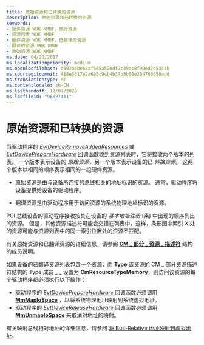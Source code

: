 ```yaml
---
title: 原始资源和已转换的资源
description: 原始资源和已转换的资源
keywords:
- 硬件资源 WDK KMDF，原始资源
- 资源列表 WDK KMDF
- 硬件资源 WDK KMDF，已翻译的资源
- 翻译的资源 WDK KMDF
- 原始资源 WDK KMDF
ms.date: 04/20/2017
ms.localizationpriority: medium
ms.openlocfilehash: d602aebeb8af665a520df7c39ac8f90ed2c5343b
ms.sourcegitcommit: 418e6617e2a695c9cb4b37b5b60e264760858acd
ms.translationtype: MT
ms.contentlocale: zh-CN
ms.lasthandoff: 12/07/2020
ms.locfileid: "96827411"
---
```

# <a name="raw-and-translated-resources"></a>原始资源和已转换的资源


当驱动程序的 [*EvtDeviceRemoveAddedResources*](/windows-hardware/drivers/ddi/wdffdo/nc-wdffdo-evt_wdf_device_remove_added_resources) 或 [*EvtDevicePrepareHardware*](/windows-hardware/drivers/ddi/wdfdevice/nc-wdfdevice-evt_wdf_device_prepare_hardware) 回调函数收到资源列表时，它将接收两个版本的列表。 一个版本表示设备的 *原始资源*，另一个版本表示设备的已 *转换资源*。 这两个版本以相同的顺序表示相同的一组硬件资源。

-   原始资源是由与设备所连接的总线相关的地址标识的资源。 通常，驱动程序将设备提供给设备的驱动程序。

-   翻译资源是由驱动程序用于访问资源的系统物理地址标识的资源。

PCI 总线设备的驱动程序接收按其在设备的 *基本地址注册* (条) 中出现的顺序列出的资源。 但是，其他资源描述符可能会交错在列表中，这样，条形图中索引 *X* 处的资源可能与资源列表中的同一索引位置处的资源不匹配。

有关原始资源和已翻译资源的详细信息，请参阅 [**CM \_ 部分 \_ 资源 \_ 描述符**](/windows-hardware/drivers/ddi/wdm/ns-wdm-_cm_partial_resource_descriptor) 结构的成员说明。

如果设备的已翻译资源列表包含一个资源，而 **Type** 该资源的 CM \_ 部分资源描述符结构的 Type 成员 \_ \_ 设置为 **CmResourceTypeMemory**，则访问该资源的每个驱动程序都必须执行以下操作：

-   驱动程序的 [*EvtDevicePrepareHardware*](/windows-hardware/drivers/ddi/wdfdevice/nc-wdfdevice-evt_wdf_device_prepare_hardware) 回调函数必须调用 [**MmMapIoSpace**](/windows-hardware/drivers/ddi/wdm/nf-wdm-mmmapiospace) ，以将系统物理地址映射到系统虚拟地址。
-   驱动程序的 [*EvtDeviceReleaseHardware*](/windows-hardware/drivers/ddi/wdfdevice/nc-wdfdevice-evt_wdf_device_release_hardware) 回调函数必须调用 [**MmUnmapIoSpace**](/windows-hardware/drivers/ddi/wdm/nf-wdm-mmunmapiospace) 来取消对地址的映射。

有关映射总线相对地址的详细信息，请参阅 [将 Bus-Relative 地址映射到虚拟地址](../kernel/mapping-bus-relative-addresses-to-virtual-addresses.md)。

 

